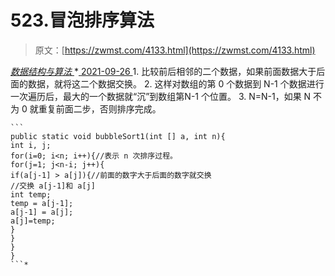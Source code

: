 <!--yml
category: 未分类
date: 0001-01-01 00:00:00
-->

# 523.冒泡排序算法

> 原文：[https://zwmst.com/4133.html](https://zwmst.com/4133.html)

   [ *数据结构与算法* ](https://zwmst.com/%e6%95%b0%e6%8d%ae%e7%bb%93%e6%9e%84%e4%b8%8e%e7%ae%97%e6%b3%95)*[ <time datetime="2021-09-27T00:40:29+08:00"> 2021-09-26 </time> ](https://zwmst.com/4133.html)  1.  比较前后相邻的二个数据，如果前面数据大于后面的数据，就将这二个数据交换。
2.  这样对数组的第 0 个数据到 N-1 个数据进行一次遍历后，最大的一个数据就“沉”到数组第N-1 个位置。
3.  N=N-1，如果 N 不为 0 就重复前面二步，否则排序完成。

    ```
    public static void bubbleSort1(int [] a, int n){
    int i, j;
    for(i=0; i<n; i++){//表示 n 次排序过程。
    for(j=1; j<n-i; j++){
    if(a[j-1] > a[j]){//前面的数字大于后面的数字就交换
    //交换 a[j-1]和 a[j]
    int temp;
    temp = a[j-1];
    a[j-1] = a[j];
    a[j]=temp;
    }
    }
    }
    }
    ```*